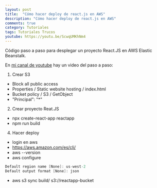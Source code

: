 ```yaml
---
layout: post
title:  "Cómo hacer deploy de react.js en AWS"
description: "Cómo hacer deploy de react.js en AWS"
comments: true
category: Tutoriales
tags: Tutoriales Trucos
youtube: https://youtu.be/ScwqUMKhNm4
---
```

Código paso a paso para desplegar un proyecto React.JS en AWS Elastic Beanstalk.

En <a target="_blank" href="{{ page.youtube }}">mi canal de youtube</a> hay un video del paso a paso:

1. Crear S3
- Block all public access
- Properties / Static website hosting / index.html
- Bucket policy / S3 / GetObject
- "Principal": "*"
 
2. Crear proyecto Reat.JS
- npx create-react-app reactapp
- npm run build
    
4. Hacer deploy
- login en aws
- https://aws.amazon.com/es/cli/
- aws --version
- aws configure
```C#
Default region name [None]: us-west-2
Default output format [None]: json
```   
- aws s3 sync build/ s3://reactapp-bucket
